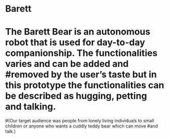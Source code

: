 # Barett
# The Barett Bear is an autonomous robot  that is used for day-to-day companionship. The functionalities varies and can be added and #removed by the user’s taste but in this prototype the functionalities can be described as hugging, petting and talking. 
#(Our target audience was people from lonely living individuals to small children or anyone who wants a cuddly teddy bear which can move #and talk.)

